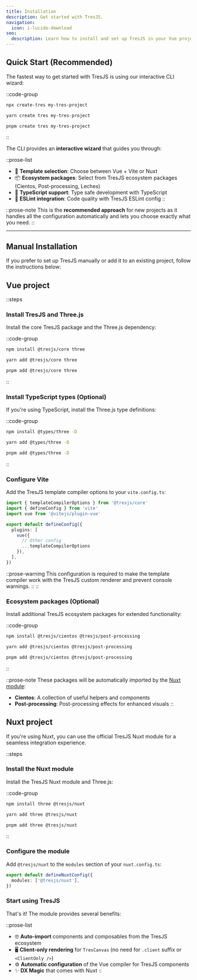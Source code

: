 ```yaml
---
title: Installation
description: Get started with TresJS.
navigation:
  icon: i-lucide-download
seo:
  description: Learn how to install and set up TresJS in your Vue project.
---
```


## Quick Start (Recommended) <UIcon name="i-heroicons-rocket-launch" />

The fastest way to get started with TresJS is using our interactive CLI wizard:

::code-group
```bash [npm]
npx create-tres my-tres-project
```

```bash [yarn]
yarn create tres my-tres-project
```

```bash [pnpm]
pnpm create tres my-tres-project
```
::

The CLI provides an **interactive wizard** that guides you through:

::prose-list
- 🎯 **Template selection**: Choose between Vue + Vite or Nuxt
- 📦 **Ecosystem packages**: Select from TresJS ecosystem packages (Cientos, Post-processing, Leches)
- 🔧 **TypeScript support**: Type safe development with TypeScript
- 📏 **ESLint integration**: Code quality with TresJS ESLint config
::

::prose-note
This is the **recommended approach** for new projects as it handles all the configuration automatically and lets you choose exactly what you need.
::

---

## Manual Installation

If you prefer to set up TresJS manually or add it to an existing project, follow the instructions below:

## Vue project

::steps
### Install TresJS and Three.js

Install the core TresJS package and the Three.js dependency:

::code-group
```bash [npm]
npm install @tresjs/core three
```

```bash [yarn]
yarn add @tresjs/core three
```

```bash [pnpm]
pnpm add @tresjs/core three
```
::

### Install TypeScript types (Optional)

If you're using TypeScript, install the Three.js type definitions:

::code-group
```bash [npm]
npm install @types/three -D
```

```bash [yarn]
yarn add @types/three -D
```

```bash [pnpm]
pnpm add @types/three -D
```
::

### Configure Vite

Add the TresJS template compiler options to your `vite.config.ts`:

```typescript [vite.config.ts]
import { templateCompilerOptions } from '@tresjs/core'
import { defineConfig } from 'vite'
import vue from '@vitejs/plugin-vue'

export default defineConfig({
  plugins: [
    vue({
      // Other config
      ...templateCompilerOptions
    }),
  ],
})
```
::prose-warning
This configuration is required to make the template compiler work with the TresJS custom renderer and prevent console warnings.
::
::

### Ecosystem packages (Optional)

Install additional TresJS ecosystem packages for extended functionality:

::code-group
```bash [npm]
npm install @tresjs/cientos @tresjs/post-processing
```

```bash [yarn]
yarn add @tresjs/cientos @tresjs/post-processing
```

```bash [pnpm]
pnpm add @tresjs/cientos @tresjs/post-processing
```
::

::prose-note
These packages will be automatically imported by the [Nuxt module](/getting-started/installation#nuxt-project):
- **Cientos**: A collection of useful helpers and components
- **Post-processing**: Post-processing effects for enhanced visuals
::

## Nuxt project <UIcon name="i-simple-icons-nuxt" />

If you're using Nuxt, you can use the official TresJS Nuxt module for a seamless integration experience.

::steps
### Install the Nuxt module

Install the TresJS Nuxt module and Three.js:

::code-group
```bash [npm]
npm install three @tresjs/nuxt
```

```bash [yarn]
yarn add three @tresjs/nuxt
```

```bash [pnpm]
pnpm add three @tresjs/nuxt
```
::

### Configure the module

Add `@tresjs/nuxt` to the `modules` section of your `nuxt.config.ts`:

```typescript [nuxt.config.ts]
export default defineNuxtConfig({
  modules: ['@tresjs/nuxt'],
})
```

### Start using TresJS

That's it! The module provides several benefits:

::prose-list
- 🤓 **Auto-import** components and composables from the TresJS ecosystem
- 🖥️ **Client-only rendering** for `TresCanvas` (no need for `.client` suffix or `<ClientOnly />`)
- ⚙️ **Automatic configuration** of the Vue compiler for TresJS components
- ✨ **DX Magic** that comes with Nuxt
::
